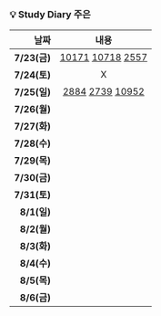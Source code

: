 ### 💡 Study Diary 주은  

|날짜|내용|
|------:|:---:|
|**7/23(금)**|[10171](https://www.acmicpc.net/problem/10171)  [10718](https://www.acmicpc.net/problem/10718)   [2557](https://www.acmicpc.net/problem/2557)|
|**7/24(토)**|X|
|**7/25(일)**|[2884](https://www.acmicpc.net/problem/2884)   [2739](https://www.acmicpc.net/problem/2739)   [10952](https://www.acmicpc.net/problem/10952)|
|**7/26(월)**||
|**7/27(화)**||
|**7/28(수)**||
|**7/29(목)**||
|**7/30(금)**||
|**7/31(토)**||
|**8/1(일)**||
|**8/2(월)**||
|**8/3(화)**||
|**8/4(수)**||
|**8/5(목)**||
|**8/6(금)**||
